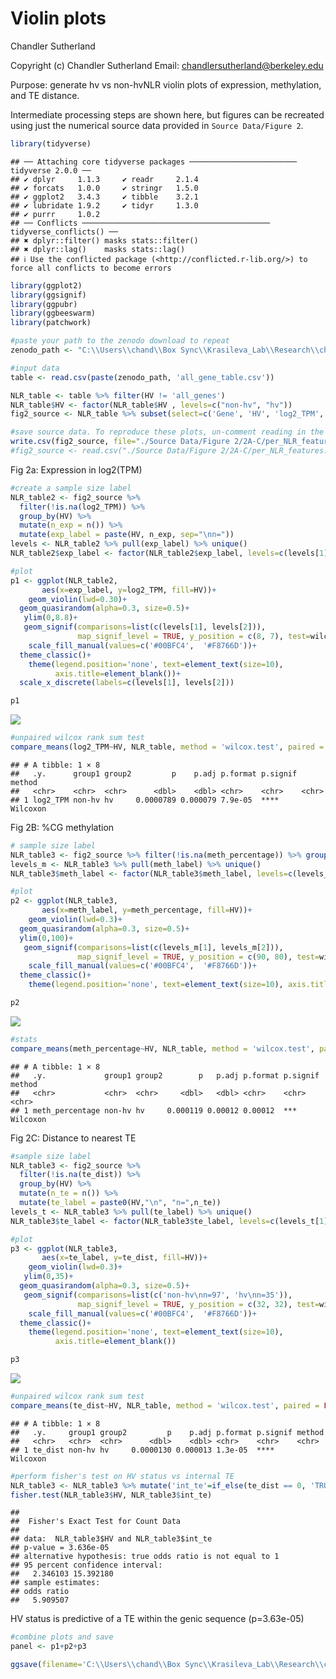 Violin plots
================
Chandler Sutherland

Copyright (c) Chandler Sutherland Email:
<chandlersutherland@berkeley.edu>

Purpose: generate hv vs non-hvNLR violin plots of expression,
methylation, and TE distance.

Intermediate processing steps are shown here, but figures can be
recreated using just the numerical source data provided in
`Source Data/Figure 2`.

``` r
library(tidyverse)
```

    ## ── Attaching core tidyverse packages ──────────────────────── tidyverse 2.0.0 ──
    ## ✔ dplyr     1.1.3     ✔ readr     2.1.4
    ## ✔ forcats   1.0.0     ✔ stringr   1.5.0
    ## ✔ ggplot2   3.4.3     ✔ tibble    3.2.1
    ## ✔ lubridate 1.9.2     ✔ tidyr     1.3.0
    ## ✔ purrr     1.0.2     
    ## ── Conflicts ────────────────────────────────────────── tidyverse_conflicts() ──
    ## ✖ dplyr::filter() masks stats::filter()
    ## ✖ dplyr::lag()    masks stats::lag()
    ## ℹ Use the conflicted package (<http://conflicted.r-lib.org/>) to force all conflicts to become errors

``` r
library(ggplot2)
library(ggsignif)
library(ggpubr)
library(ggbeeswarm)
library(patchwork)
```

``` r
#paste your path to the zenodo download to repeat 
zenodo_path <- "C:\\Users\\chand\\Box Sync\\Krasileva_Lab\\Research\\chandler\\Krasileva Lab\\E14\\Zenodo V2\\"

#input data 
table <- read.csv(paste(zenodo_path, 'all_gene_table.csv'))

NLR_table <- table %>% filter(HV != 'all_genes')
NLR_table$HV <- factor(NLR_table$HV , levels=c("non-hv", "hv"))
fig2_source <- NLR_table %>% subset(select=c('Gene', 'HV', 'log2_TPM', 'meth_percentage', 'te_dist'))
```

``` r
#save source data. To reproduce these plots, un-comment reading in the fig2_source and start code from there  
write.csv(fig2_source, file="./Source Data/Figure 2/2A-C/per_NLR_features.csv")
#fig2_source <- read.csv("./Source Data/Figure 2/2A-C/per_NLR_features.csv")
```

Fig 2a: Expression in log2(TPM)

``` r
#create a sample size label
NLR_table2 <- fig2_source %>% 
  filter(!is.na(log2_TPM)) %>% 
  group_by(HV) %>% 
  mutate(n_exp = n()) %>% 
  mutate(exp_label = paste(HV, n_exp, sep="\nn="))
levels <- NLR_table2 %>% pull(exp_label) %>% unique()
NLR_table2$exp_label <- factor(NLR_table2$exp_label, levels=c(levels[1], levels[2]))

#plot 
p1 <- ggplot(NLR_table2,
       aes(x=exp_label, y=log2_TPM, fill=HV))+
    geom_violin(lwd=0.30)+
  geom_quasirandom(alpha=0.3, size=0.5)+
   ylim(0,8.8)+
   geom_signif(comparisons=list(c(levels[1], levels[2])), 
               map_signif_level = TRUE, y_position = c(8, 7), test=wilcox.test, textsize=2, size=0.25)+
    scale_fill_manual(values=c('#00BFC4',  '#F8766D'))+
  theme_classic()+
    theme(legend.position='none', text=element_text(size=10), 
          axis.title=element_blank())+
  scale_x_discrete(labels=c(levels[1], levels[2]))

p1
```

![](violin_plots_files/figure-gfm/Fig2a-1.png)<!-- -->

``` r
#unpaired wilcox rank sum test 
compare_means(log2_TPM~HV, NLR_table, method = 'wilcox.test', paired = FALSE)
```

    ## # A tibble: 1 × 8
    ##   .y.      group1 group2         p    p.adj p.format p.signif method  
    ##   <chr>    <chr>  <chr>      <dbl>    <dbl> <chr>    <chr>    <chr>   
    ## 1 log2_TPM non-hv hv     0.0000789 0.000079 7.9e-05  ****     Wilcoxon

Fig 2B: %CG methylation

``` r
# sample size label
NLR_table3 <- fig2_source %>% filter(!is.na(meth_percentage)) %>% group_by(HV) %>% mutate(n_meth = n()) %>% mutate(meth_label = paste0(HV,"\n", "n=",n_meth))
levels_m <- NLR_table3 %>% pull(meth_label) %>% unique()
NLR_table3$meth_label <- factor(NLR_table3$meth_label, levels=c(levels_m[1], levels_m[2]))

#plot
p2 <- ggplot(NLR_table3,
       aes(x=meth_label, y=meth_percentage, fill=HV))+
    geom_violin(lwd=0.3)+
  geom_quasirandom(alpha=0.3, size=0.5)+
  ylim(0,100)+
   geom_signif(comparisons=list(c(levels_m[1], levels_m[2])), 
               map_signif_level = TRUE, y_position = c(90, 80), test=wilcox.test, textsize=2, size=0.25)+
    scale_fill_manual(values=c('#00BFC4',  '#F8766D'))+
  theme_classic()+
    theme(legend.position='none', text=element_text(size=10), axis.title=element_blank())

p2
```

![](violin_plots_files/figure-gfm/Fig2B-1.png)<!-- -->

``` r
#stats 
compare_means(meth_percentage~HV, NLR_table, method = 'wilcox.test', paired = FALSE)
```

    ## # A tibble: 1 × 8
    ##   .y.             group1 group2        p   p.adj p.format p.signif method  
    ##   <chr>           <chr>  <chr>     <dbl>   <dbl> <chr>    <chr>    <chr>   
    ## 1 meth_percentage non-hv hv     0.000119 0.00012 0.00012  ***      Wilcoxon

Fig 2C: Distance to nearest TE

``` r
#sample size label
NLR_table3 <- fig2_source %>% 
  filter(!is.na(te_dist)) %>% 
  group_by(HV) %>% 
  mutate(n_te = n()) %>% 
  mutate(te_label = paste0(HV,"\n", "n=",n_te))
levels_t <- NLR_table3 %>% pull(te_label) %>% unique()
NLR_table3$te_label <- factor(NLR_table3$te_label, levels=c(levels_t[1], levels_t[2]))

#plot
p3 <- ggplot(NLR_table3,
       aes(x=te_label, y=te_dist, fill=HV))+
    geom_violin(lwd=0.3)+
   ylim(0,35)+
  geom_quasirandom(alpha=0.3, size=0.5)+
   geom_signif(comparisons=list(c('non-hv\nn=97', 'hv\nn=35')), 
               map_signif_level = TRUE, y_position = c(32, 32), test=wilcox.test, textsize=2, size=0.25)+
    scale_fill_manual(values=c('#00BFC4',  '#F8766D'))+
  theme_classic()+
    theme(legend.position='none', text=element_text(size=10), 
          axis.title=element_blank())

p3
```

![](violin_plots_files/figure-gfm/Fig2C-1.png)<!-- -->

``` r
#unpaired wilcox rank sum test 
compare_means(te_dist~HV, NLR_table, method = 'wilcox.test', paired = FALSE)
```

    ## # A tibble: 1 × 8
    ##   .y.     group1 group2         p    p.adj p.format p.signif method  
    ##   <chr>   <chr>  <chr>      <dbl>    <dbl> <chr>    <chr>    <chr>   
    ## 1 te_dist non-hv hv     0.0000130 0.000013 1.3e-05  ****     Wilcoxon

``` r
#perform fisher's test on HV status vs internal TE
NLR_table3 <- NLR_table3 %>% mutate('int_te'=if_else(te_dist == 0, 'TRUE', 'FALSE'))
fisher.test(NLR_table3$HV, NLR_table3$int_te)
```

    ## 
    ##  Fisher's Exact Test for Count Data
    ## 
    ## data:  NLR_table3$HV and NLR_table3$int_te
    ## p-value = 3.636e-05
    ## alternative hypothesis: true odds ratio is not equal to 1
    ## 95 percent confidence interval:
    ##   2.346103 15.392180
    ## sample estimates:
    ## odds ratio 
    ##   5.909507

HV status is predictive of a TE within the genic sequence (p=3.63e-05)

``` r
#combine plots and save 
panel <- p1+p2+p3

ggsave(filename='C:\\Users\\chand\\Box Sync\\Krasileva_Lab\\Research\\chandler\\Krasileva Lab\\Outputs\\NLR Features Paper\\EMBO Submission\\Figure Panels\\fig_2a_c.svg', plot=panel, dpi=1000, width=180, height=50, unit='mm')
```
